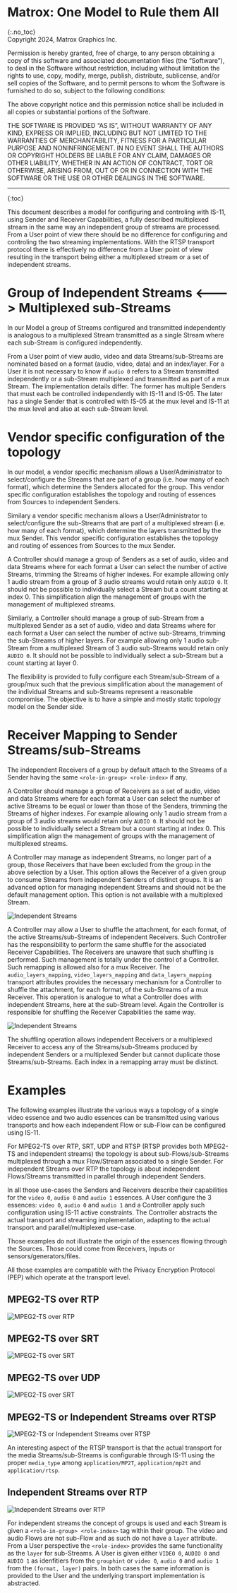 # Matrox: One Model to Rule them All
{:.no_toc}  
Copyright 2024, Matrox Graphics Inc.

Permission is hereby granted, free of charge, to any person obtaining a copy of this software and associated documentation files (the “Software”), to deal in the Software without restriction, including without limitation the rights to use, copy, modify, merge, publish, distribute, sublicense, and/or sell copies of the Software, and to permit persons to whom the Software is furnished to do so, subject to the following conditions:

The above copyright notice and this permission notice shall be included in all copies or substantial portions of the Software.

THE SOFTWARE IS PROVIDED “AS IS”, WITHOUT WARRANTY OF ANY KIND, EXPRESS OR IMPLIED, INCLUDING BUT NOT LIMITED TO THE WARRANTIES OF MERCHANTABILITY, FITNESS FOR A PARTICULAR PURPOSE AND NONINFRINGEMENT. IN NO EVENT SHALL THE AUTHORS OR COPYRIGHT HOLDERS BE LIABLE FOR ANY CLAIM, DAMAGES OR OTHER LIABILITY, WHETHER IN AN ACTION OF CONTRACT, TORT OR OTHERWISE, ARISING FROM, OUT OF OR IN CONNECTION WITH THE SOFTWARE OR THE USE OR OTHER DEALINGS IN THE SOFTWARE.
  
---
{:toc}

This document describes a model for configuring and controling with IS-11, using Sender and Receiver Capabilities, a fully described multiplexed stream in the same way an independent group of streams are processed. From a User point of view there should be no difference for configuring and controling the two streaming implementations. With the RTSP transport protocol there is effectively no difference from a User point of view resulting in the transport being either a multiplexed stream or a set of independent streams.

# Group of Independent Streams <---> Multiplexed sub-Streams

In our Model a group of Streams configured and transmitted independently is analogous to a multiplexed Stream transmitted as a single Stream where each sub-Stream is configured independently.

From a User point of view audio, video and data Streams/sub-Streams are nominated based on a format (audio, video, data) and an index/layer. For a User it is not necessary to know if `audio 0` refers to a Stream transmitted independently or a sub-Stream multiplexed and transmitted as part of a mux Stream. The implementation details differ. The former has multiple Senders that must each be controlled independently with IS-11 and IS-05. The later has a single Sender that is controlled with IS-05 at the mux level and IS-11 at the mux level and also at each sub-Stream level.

# Vendor specific configuration of the topology

In our model, a vendor specific mechanism allows a User/Administrator to select/configure the Streams that are part of a group (i.e. how many of each format), which determine the Senders allocated for the group. This vendor specific configuration establishes the topology and routing of essences from Sources to independent Senders.

Similary a vendor specific mechanism allows a User/Administrator to select/configure the sub-Streams that are part of a multiplexed stream (i.e. how many of each format), which determine the layers transmitted by the mux Sender. This vendor specific configuration establishes the topology and routing of essences from Sources to the mux Sender.

A Controller should manage a group of Senders as a set of audio, video and data Streams where for each format a User can select the number of active Streams, trimming the Streams of higher indexes. For example allowing only 1 audio stream from a group of 3 audio streams would retain only `AUDIO 0`. It should not be possible to individually select a Stream but a count starting at index 0. This simplification align the management of groups with the management of multiplexed streams.

Similarly, a Controller should manage a group of sub-Stream from a multiplexed Sender as a set of audio, video and data Streams where for each format a User can select the number of active sub-Streams, trimming the sub-Streams of higher layers. For example allowing only 1 audio sub-Stream from a multiplexed Stream of 3 audio sub-Streams would retain only `AUDIO 0`. It should not be possible to individually select a sub-Stream but a count starting at layer 0.

The flexibility is provided to fully configure each Stream/sub-Stream of a group/mux such that the previous simplification about the management of the individual Streams and sub-Streams represent a reasonable compromise. The objective is to have a simple and mostly static topology model on the Sender side.

# Receiver Mapping to Sender Streams/sub-Streams

The independent Receivers of a group by default attach to the Streams of a Sender having the same `<role-in-group> <role-index>` if any.

A Controller should manage a group of Receivers as a set of audio, video and data Streams where for each format a User can select the number of active Streams to be equal or lower than those of the Senders, trimming the Streams of higher indexes. For example allowing only 1 audio stream from a group of 3 audio streams would retain only `AUDIO 0`. It should not be possible to individually select a Stream but a count starting at index 0. This simplification align the management of groups with the management of multiplexed streams.

A Controller may manage as independent Streams, no longer part of a group, those Receivers that have been excluded from the group in the above selection by a User. This option allows the Receiver of a given group to consume Streams from independent Senders of distinct groups. It is an advanced option for managing independent Streams and should not be the default management option. This option is not available with a multiplexed Stream.

![Independent Streams](images/Diapositive7.PNG)

A Controller may allow a User to shuffle the attachment, for each format, of the active Streams/sub-Streams of independent Receivers. Such Controller has the responsibility to perform the same shuffle for the associated Receiver Capabilities. The Receivers are unaware that such shuffling is performed. Such management is totally under the control of a Controller. Such remapping is allowed also for a mux Receiver. The `audio_layers_mapping`, `video_layers_mapping` and `data_layers_mapping` transport attributes provides the necessary mechanism for a Controller to shuffle the attachment, for each format, of the sub-Streams of a mux Receiver. This operation is analogue to what a Controller does with independent Streams, here at the sub-Stream level. Again the Controller is responsible for shuffling the Receiver Capabilities the same way.

![Independent Streams](images/Diapositive8.PNG)

The shuffling operation allows independent Receivers or a multiplexed Receiver to access any of the Streams/sub-Streams produced by independent Senders or a multiplexed Sender but cannot duplicate those Streams/sub-Streams. Each index in a remapping array must be distinct.

# Examples

The following examples illustrate the various ways a topology of a single video essence and two audio essences can be transmitted using various transports and how each independent Flow or sub-Flow can be configured using IS-11.

For MPEG2-TS over RTP, SRT, UDP and RTSP (RTSP provides both MPEG2-TS and independent streams) the topology is about sub-Flows/sub-Streams multiplexed through a mux Flow/Stream associated to a single Sender. For independent Streams over RTP the topology is about independent Flows/Streams transmitted in parallel through independent Senders.

In all those use-cases the Senders and Receivers describe their capabilities for the `video 0`, `audio 0` and `audio 1` essences. A User configure the 3 essences: `video 0`, `audio 0` and `audio 1` and a Controller apply such configuration using IS-11 active constraints. The Controller abstracts the actual transport and streaming implementation, adapting to the actual transport and parallel/multiplexed use-case.

Those examples do not illustrate the origin of the essences flowing through the Sources. Those could come from Receivers, Inputs or sensors/generators/files.

All those examples are compatible with the Privacy Encryption Protocol (PEP) which operate at the transport level.

## MPEG2-TS over RTP
![MPEG2-TS over RTP](images/Diapositive2.PNG)

## MPEG2-TS over SRT
![MPEG2-TS over SRT](images/Diapositive3.PNG)

## MPEG2-TS over UDP
![MPEG2-TS over SRT](images/Diapositive4.PNG)

## MPEG2-TS or Independent Streams over RTSP
![ MPEG2-TS or Independent Streams over RTSP](images/Diapositive5.PNG)

An interesting aspect of the RTSP transport is that the actual transport for the media Streams/sub-Streams is configurable through IS-11 using the proper `media_type` among `application/MP2T`, `application/mp2t` and `application/rtsp`.

## Independent Streams over RTP
![Independent Streams over RTP](images/Diapositive6.PNG)

For independent streams the concept of groups is used and each Stream is given a `<role-in-group> <role-index>` tag within their group. The video and audio Flows are not sub-Flow and as such do not have a `layer` attribute. From a User perspective the `<role-index>` provides the same functionality as the `layer` for sub-Streams. A User is given either `VIDEO 0`, `AUDIO 0` and `AUDIO 1` as idenfitiers from the `grouphint` or `video 0`, `audio 0` and `audio 1` from the `(format, layer)` pairs. In both cases the same information is provided to the User and the underlying transport implementation is abstracted.
